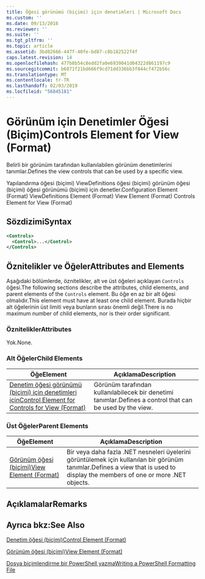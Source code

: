 ```yaml
---
title: Öğesi görünümü (biçimi) için denetimleri | Microsoft Docs
ms.custom: ''
ms.date: 09/13/2016
ms.reviewer: ''
ms.suite: ''
ms.tgt_pltfrm: ''
ms.topic: article
ms.assetid: 3bd82666-447f-40fe-bd87-c8b182522f4f
caps.latest.revision: 14
ms.openlocfilehash: 477b8b54c8edd2fa0e6939041d04322d861197c9
ms.sourcegitcommit: b6871f21bd666f9cd71dd336bb3f844cf472b56c
ms.translationtype: MT
ms.contentlocale: tr-TR
ms.lasthandoff: 02/03/2019
ms.locfileid: "56845181"
---
```

# <a name="controls-element-for-view-format"></a><span data-ttu-id="de426-102">Görünüm için Denetimler Öğesi (Biçim)</span><span class="sxs-lookup"><span data-stu-id="de426-102">Controls Element for View (Format)</span></span>

<span data-ttu-id="de426-103">Belirli bir görünüm tarafından kullanılabilen görünüm denetimlerini tanımlar.</span><span class="sxs-lookup"><span data-stu-id="de426-103">Defines the view controls that can be used by a specific view.</span></span>

<span data-ttu-id="de426-104">Yapılandırma öğesi (biçimi) ViewDefinitions öğesi (biçimi) görünüm öğesi (biçimi) öğesi görünümü (biçimi) için denetler.</span><span class="sxs-lookup"><span data-stu-id="de426-104">Configuration Element (Format) ViewDefinitions Element (Format) View Element (Format) Controls Element for View (Format)</span></span>

## <a name="syntax"></a><span data-ttu-id="de426-105">Sözdizimi</span><span class="sxs-lookup"><span data-stu-id="de426-105">Syntax</span></span>

```xml
<Controls>
  <Control>...</Control>
</Controls>
```

## <a name="attributes-and-elements"></a><span data-ttu-id="de426-106">Öznitelikler ve Öğeler</span><span class="sxs-lookup"><span data-stu-id="de426-106">Attributes and Elements</span></span>

<span data-ttu-id="de426-107">Aşağıdaki bölümlerde, öznitelikler, alt ve üst öğeleri açıklayan `Controls` öğesi.</span><span class="sxs-lookup"><span data-stu-id="de426-107">The following sections describe the attributes, child elements, and parent elements of the `Controls` element.</span></span> <span data-ttu-id="de426-108">Bu öğe en az bir alt öğesi olmalıdır.</span><span class="sxs-lookup"><span data-stu-id="de426-108">This element must have at least one child element.</span></span> <span data-ttu-id="de426-109">Burada hiçbir alt öğelerinin üst limiti veya bunların sırası önemli değil.</span><span class="sxs-lookup"><span data-stu-id="de426-109">There is no maximum number of child elements, nor is their order significant.</span></span>

### <a name="attributes"></a><span data-ttu-id="de426-110">Öznitelikler</span><span class="sxs-lookup"><span data-stu-id="de426-110">Attributes</span></span>

<span data-ttu-id="de426-111">Yok.</span><span class="sxs-lookup"><span data-stu-id="de426-111">None.</span></span>

### <a name="child-elements"></a><span data-ttu-id="de426-112">Alt Öğeler</span><span class="sxs-lookup"><span data-stu-id="de426-112">Child Elements</span></span>

|<span data-ttu-id="de426-113">Öğe</span><span class="sxs-lookup"><span data-stu-id="de426-113">Element</span></span>|<span data-ttu-id="de426-114">Açıklama</span><span class="sxs-lookup"><span data-stu-id="de426-114">Description</span></span>|
|-------------|-----------------|
|[<span data-ttu-id="de426-115">Denetim öğesi görünümü (biçimi) için denetimleri için</span><span class="sxs-lookup"><span data-stu-id="de426-115">Control Element for Controls for View (Format)</span></span>](./control-element-for-controls-for-view-format.md)|<span data-ttu-id="de426-116">Görünüm tarafından kullanılabilecek bir denetimi tanımlar.</span><span class="sxs-lookup"><span data-stu-id="de426-116">Defines a control that can be used by the view.</span></span>|

### <a name="parent-elements"></a><span data-ttu-id="de426-117">Üst Öğeler</span><span class="sxs-lookup"><span data-stu-id="de426-117">Parent Elements</span></span>

|<span data-ttu-id="de426-118">Öğe</span><span class="sxs-lookup"><span data-stu-id="de426-118">Element</span></span>|<span data-ttu-id="de426-119">Açıklama</span><span class="sxs-lookup"><span data-stu-id="de426-119">Description</span></span>|
|-------------|-----------------|
|[<span data-ttu-id="de426-120">Görünüm öğesi (biçimi)</span><span class="sxs-lookup"><span data-stu-id="de426-120">View Element (Format)</span></span>](./view-element-format.md)|<span data-ttu-id="de426-121">Bir veya daha fazla .NET nesneleri üyelerini görüntülemek için kullanılan bir görünüm tanımlar.</span><span class="sxs-lookup"><span data-stu-id="de426-121">Defines a view that is used to display the members of one or more .NET objects.</span></span>|

## <a name="remarks"></a><span data-ttu-id="de426-122">Açıklamalar</span><span class="sxs-lookup"><span data-stu-id="de426-122">Remarks</span></span>

## <a name="see-also"></a><span data-ttu-id="de426-123">Ayrıca bkz:</span><span class="sxs-lookup"><span data-stu-id="de426-123">See Also</span></span>

[<span data-ttu-id="de426-124">Denetim öğesi (biçimi)</span><span class="sxs-lookup"><span data-stu-id="de426-124">Control Element (Format)</span></span>](./control-element-for-controls-for-view-format.md)

[<span data-ttu-id="de426-125">Görünüm öğesi (biçimi)</span><span class="sxs-lookup"><span data-stu-id="de426-125">View Element (Format)</span></span>](./view-element-format.md)

[<span data-ttu-id="de426-126">Dosya biçimlendirme bir PowerShell yazma</span><span class="sxs-lookup"><span data-stu-id="de426-126">Writing a PowerShell Formatting File</span></span>](./writing-a-powershell-formatting-file.md)
